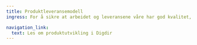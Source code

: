 ```yaml
---
title: Produktleveransemodell
ingress: For å sikre at arbeidet og leveransene våre har god kvalitet, jobber teamene etter et definert rammeverk og metodikker. Teamene jobber systematisk og selvstendig, og leverer med ulik hyppighet. Vi sikrer at vi er forutsigbare og konsekvente, ved å ha noen felles rammer for måten vi jobber på.

navigation_link:
  text: Les om produktutvikling i Digdir
---
```

